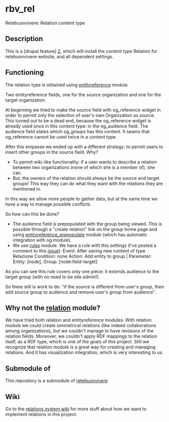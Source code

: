 rbv_rel
=======
Retebuonvivere: Relation content type

Description
-----------
This is a [drupal feature] [2], which will install the *content type* Relation for retebuonvivere website, and all dependent settings. 

Functioning
-----------
The relation type is obtained using [entityreference][3] module. 

Two entityreference fields, one for the source organization and one for the target organization. 

At beginning we tried to make the source field with og_reference widget in order to permit only the selection of user's own Organization as source.
This turned out to be a dead end, because the og_reference widget is already used once in this content type: in the og_audience field.
The audience field states which og_groups has this content. It seams that og_reference cannot be used twice in a content type.

After this empasse we ended up with a different strategy: to permit users to insert other groups in the source field. Why?
* To permit wiki-like functionality: if a user wants to describe a relation between two organizations (none of which she is a member of), she can. 
* But, the owners of the relation should always be the source and target groups! 
  This way they can do what they want with the relations they are mentioned in. 

In this way we allow more people to gather data, but at the same time we have a way to manage possible conflicts.

So how can this be done?
* The audience field is prepopulated with the group being viewed. This is possible through a "create relation" link on the group home page and using [entityreference_prepopulate][6] module (which has automatic integration with og module).
* We use [rules][5] module. We have a rule with this settings (I've posted a comment to this [issue][7]):
  Event: After saving new content of type Relazione
  Condition: none
  Action: Add entity to group | Parameter: Entity: [node], Group: [node:field-target]

As you can see this rule covers only one piece: it extends audience to the target group (with no need to be site admin!).

So there still is work to do: "if the source is different from user's group, then add source group to audience and remove user's group from audience".

Why not the [relation][4] module?
----------------------------------
We have tried both relation and entityreference modules. 
With relation module we could create simmetrical relations (like indeed collaborations among organizations), but we couldn't manage to have revisions of the relation fields. 
Moreover, we couldn't apply RDF mappings to the relation itself, as a RDF type, which is one of the goals of this project.
Still we recognize that relation module is a great way for creating and managing relations. And it has visualization integration, which is very interesting to us.

Submodule of
------------
This repository is a submodule of [retebuonvivere][1]

Wiki
----
Go to the [relations system wiki][8] for more stuff about how we want to implement relations in this project.

[1]: https://github.com/fonzy85vr/retebuonvivere
[2]: https://drupal.org/project/features
[3]: https://drupal.org/project/enityreference
[4]: https://drupal.org/project/relation
[5]: https://drupal.org/project/rules
[6]: https://drupal.org/project/entityreference_prepopulate
[7]: https://drupal.org/comment/8155329#comment-8155329
[8]: https://github.com/miromarchi/rbv_relations/wiki
